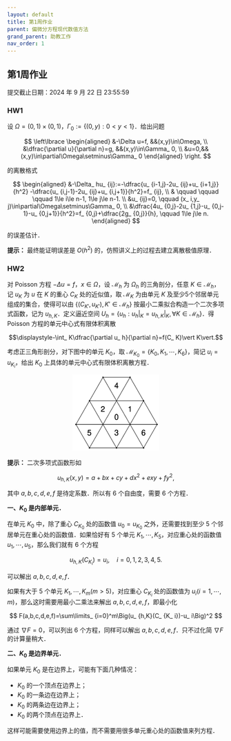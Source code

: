 ```yaml
---
layout: default
title: 第1周作业
parent: 偏微分方程现代数值方法
grand_parent: 助教工作
nav_order: 1
---
```


## 第1周作业

提交截止日期：2024 年 9 月 22 日 23:55:59


### HW1 

设 $\Omega=(0,1)\times(0,1)$，$\Gamma_ 0:=\lbrace (0,y):0<y<1\rbrace$．给出问题

$$
\left\lbrace
\begin{aligned}
&-\Delta u=f, &&(x,y)\in\Omega, \\
&\dfrac{\partial u}{\partial n}=g, &&(x,y)\in\Gamma_ 0, \\
&u=0,&& (x,y)\in\partial\Omega\setminus\Gamma_ 0
\end{aligned}
\right.
$$


的离散格式

$$
\begin{aligned}
&-\Delta_ hu_ {ij}:=-\dfrac{u_ {i-1,j}-2u_ {ij}+u_ {i+1,j}}{h^2}
-\dfrac{u_ {i,j-1}-2u_ {ij}+u_ {i,j+1}}{h^2}=f_ {ij}, \\
& \qquad \qquad \qquad 1\le i\le n-1, 1\le j\le n-1. \\
&u_ {ij}=0, \qquad (x_ i,y_ j)\in\partial\Omega\setminus\Gamma_ 0, \\
&\dfrac{4u_ {0,j}-2u_ {1,j}-u_ {0,j-1}-u_ {0,j+1}}{h^2}=f_ {0,j}+\dfrac{2g_ {0,j}}{h},
 \qquad 1\le j\le n.
\end{aligned}
$$


的误差估计．

**提示：** 最终能证明误差是 $O(h^2)$ 的，仿照讲义上的过程去建立离散极值原理．



### HW2

对 Poisson 方程 $-\Delta u=f$，$x\in\Omega$，设 $\mathcal{M} _  {h}$ 为 $\Omega_ h$ 的三角剖分，任意 $K\in\mathcal{M} _  h$，记 $u_ K$ 为 $u$ 在 $K$ 的重心 $C_ K$ 处的近似值，取 $\mathcal{M}_ K$ 为由单元 $K$ 及至少5个邻居单元组成的集合，使得可以由 $\lbrace (C_ {K'},u_ {K'}), K'\in\mathcal{M} _  {h}\rbrace$ 按最小二乘拟合构造一个二次多项式函数，记为 $u_ {h,K}$．定义逼近空间 $U_ h=\lbrace u_ h:u_ h\vert_ K=u_ {h,K}\vert _ K, \forall K\in\mathcal{M}_ h\rbrace$．得 Poisson 方程的单元中心式有限体积离散

$$\displaystyle-\int_ K\dfrac{\partial u_ h}{\partial n}=f(C_ K)\vert K\vert.$$

考虑正三角形剖分，对下图中的单元 $K_ 0$，取 $\mathcal{M}_ {K_ 0}=\lbrace K_ 0,K_ 1,\cdots,K_ 6\rbrace$，简记 $u_ i=u_ {K_ i}$，给出 $K_ 0$ 上具体的单元中心式有限体积离散方程．

<div align = center>
<img src="/pics/MNPDEHW2.png" width = "200"/>
    <br/>
</div>

**提示：** 二次多项式函数形如

$$
u_ {h,K}(x,y)=a+bx+cy+dx^2+exy+fy^2,
$$

其中 $a,b,c,d,e,f$ 是待定系数．所以有 6 个自由度，需要 6 个方程．

**一、$K_ 0$ 是内部单元．**

在单元 $K_ 0$ 中，除了重心 $C_ {K_ 0}$ 处的函数值 $u_ 0=u_ {K_ 0}$ 之外，还需要找到至少 5 个邻居单元在重心处的函数值．如果恰好有 5 个单元 $K_ 1,\cdots,K_ 5$，对应重心处的函数值 $u_ 1,\cdots,u_ 5$，那么我们就有 6 个方程

$$
u_ {h,K}(C_ {K_ i})=u_ i, \quad i=0,1,2,3,4,5.
$$

可以解出 $a,b,c,d,e,f$．

如果有大于 5 个单元 $K_ 1,\cdots,K_ m(m>5)$，对应重心 $C_ {K_ i}$ 处的函数值为 $u_ i(i=1,\cdots,m)$，那么这时需要用最小二乘法来解出 $a,b,c,d,e,f$，即最小化

$$
F(a,b,c,d,e,f)=\sum\limits_ {i=0}^m\Big(u_ {h,K}(C_ {K_ i})-u_ i\Big)^2
$$

通过 $\nabla F=0$，可以列出 6 个方程，同样可以解出 $a,b,c,d,e,f$．只不过化简 $\nabla F$ 的计算量稍大．

**二、$K_ 0$ 是边界单元．**

如果单元 $K_ 0$ 是在边界上，可能有下面几种情况：

- $K_ 0$ 的一个顶点在边界上；
- $K_ 0$ 的一条边在边界上；
- $K_ 0$ 的两条边在边界上；
- $K_ 0$ 的两个顶点在边界上．

这样可能需要使用边界上的值，而不需要用很多单元重心处的函数值来列方程．
